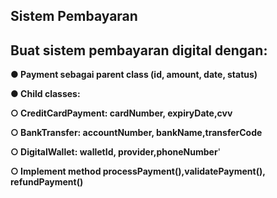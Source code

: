 ## Sistem Pembayaran
## Buat sistem pembayaran digital dengan:

**● Payment sebagai parent class (id, amount, date, status)**

**● Child classes:**

**○ CreditCardPayment: cardNumber, expiryDate,cvv**

**○ BankTransfer: accountNumber, bankName,transferCode**

**○ DigitalWallet: walletId, provider,phoneNumber**'

**○ Implement method processPayment(),validatePayment(), refundPayment()**
